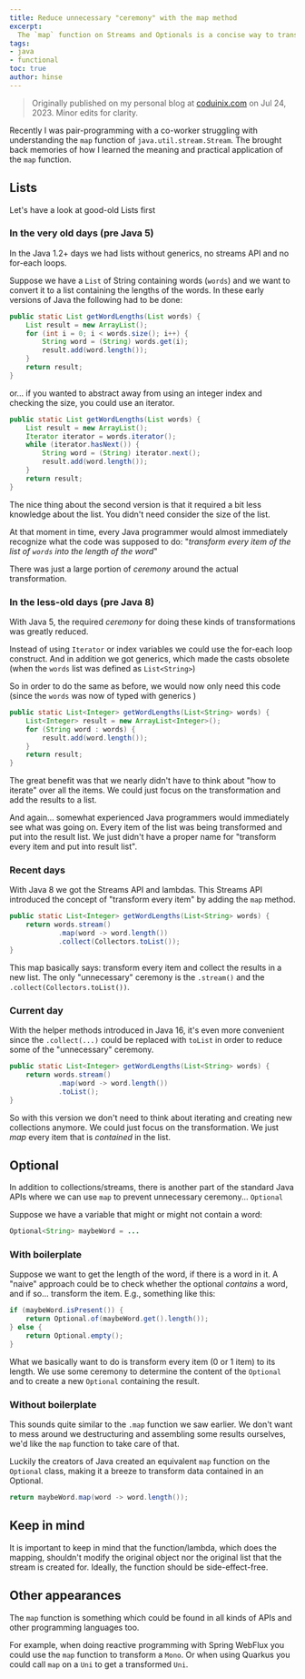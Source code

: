 ```yaml
---
title: Reduce unnecessary "ceremony" with the map method 
excerpt: 
  The `map` function on Streams and Optionals is a concise way to transform the items they contain, without worrying about the mechanics of the "container" type.
tags:
- java
- functional
toc: true
author: hinse
---
```


> Originally published on my personal blog at [coduinix.com](https://coduinix.com) on Jul 24, 2023. Minor edits for clarity.

Recently I was pair-programming with a co-worker struggling with understanding the `map` function of `java.util.stream.Stream`.
The brought back memories of how I learned the meaning and practical application of the `map` function.

## Lists
Let's have a look at good-old Lists first

### In the very old days (pre Java 5)
In the Java 1.2+ days we had lists without generics, no streams API and no for-each loops.

Suppose we have a `List` of String containing words (`words`) and we want to convert it to a list containing the lengths of the words.
In these early versions of Java the following had to be done:
```java
public static List getWordLengths(List words) {
    List result = new ArrayList();
    for (int i = 0; i < words.size(); i++) {
        String word = (String) words.get(i);
        result.add(word.length());
    }
    return result;
}
```

or... if you wanted to abstract away from using an integer index and checking the size, you could use an iterator.
```java
public static List getWordLengths(List words) {
    List result = new ArrayList();
    Iterator iterator = words.iterator();
    while (iterator.hasNext()) {
        String word = (String) iterator.next();
        result.add(word.length());
    }
    return result;
}
```

The nice thing about the second version is that it required a bit less knowledge about the list.
You didn't need consider the size of the list.

At that moment in time, every Java programmer would almost immediately recognize what the code was supposed to do:
"_transform every item of the list of `words` into the length of the word_"

There was just a large portion of _ceremony_ around the actual transformation.

### In the less-old days (pre Java 8)
With Java 5, the required _ceremony_ for doing these kinds of transformations was greatly reduced.

Instead of using `Iterator` or index variables we could use the for-each loop construct.
And in addition we got generics, which made the casts obsolete (when the `words` list was defined as `List<String>`)

So in order to do the same as before, we would now only need this code (since the `words` was now of typed with generics )
```java
public static List<Integer> getWordLengths(List<String> words) {
    List<Integer> result = new ArrayList<Integer>();
    for (String word : words) {
        result.add(word.length());
    }
    return result;
}
```

The great benefit was that we nearly didn't have to think about "how to iterate" over all the items.
We could just focus on the transformation and add the results to a list.

And again... somewhat experienced Java programmers would immediately see what was going on.
Every item of the list was being transformed and put into the result list.
We just didn't have a proper name for "transform every item and put into result list".

### Recent days
With Java 8 we got the Streams API and lambdas.
This Streams API introduced the concept of "transform every item" by adding the `map` method.

```java
public static List<Integer> getWordLengths(List<String> words) {
    return words.stream()
            .map(word -> word.length())
            .collect(Collectors.toList());
}
```

This map basically says: transform every item and collect the results in a new list.
The only "unnecessary" ceremony is the `.stream()` and the `.collect(Collectors.toList())`.

### Current day
With the helper methods introduced in Java 16, it's even more convenient since the `.collect(...)` could be replaced with `toList` in order to reduce some of the "unnecessary" ceremony.

```java
public static List<Integer> getWordLengths(List<String> words) {
    return words.stream()
            .map(word -> word.length())
            .toList();
}
```

So with this version we don't need to think about iterating and creating new collections anymore.
We could just focus on the transformation.
We just _map_ every item that is _contained_ in the list.

## Optional
In addition to collections/streams, there is another part of the standard Java APIs where we can use `map` to prevent unnecessary ceremony... `Optional`

Suppose we have a variable that might or might not contain a word:
```java
Optional<String> maybeWord = ...
```

### With boilerplate
Suppose we want to get the length of the word, if there is a word in it.
A "naive" approach could be to check whether the optional _contains_ a word, and if so... transform the item.
E.g., something like this:

```java
if (maybeWord.isPresent()) {
    return Optional.of(maybeWord.get().length());
} else {
    return Optional.empty();
}
```
What we basically want to do is transform every item (0 or 1 item) to its length.
We use some ceremony to determine the content of the `Optional` and to create a new `Optional` containing the result.

### Without boilerplate
This sounds quite similar to the `.map` function we saw earlier.
We don't want to mess around we destructuring and assembling some results ourselves, we'd like the `map` function to take care of that.

Luckily the creators of Java created an equivalent `map` function on the `Optional` class, making it a breeze to transform data contained in an Optional.

```java
return maybeWord.map(word -> word.length());
```

## Keep in mind
It is important to keep in mind that the function/lambda, which does the mapping, shouldn't modify the original object nor the original list that the stream is created for.
Ideally, the function should be side-effect-free.

## Other appearances
The `map` function is something which could be found in all kinds of APIs and other programming languages too.

For example, when doing reactive programming with Spring WebFlux you could use the `map` function to transform a `Mono`.
Or when using Quarkus you could call `map` on a `Uni` to get a transformed `Uni`.